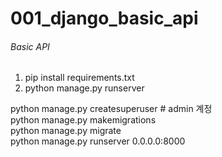 # 001_django_basic_api
###### Basic API

1. pip install requirements.txt
2. python manage.py runserver

python manage.py createsuperuser # admin 계정<br>
python manage.py makemigrations<br>
python manage.py migrate<br>
python manage.py runserver 0.0.0.0:8000